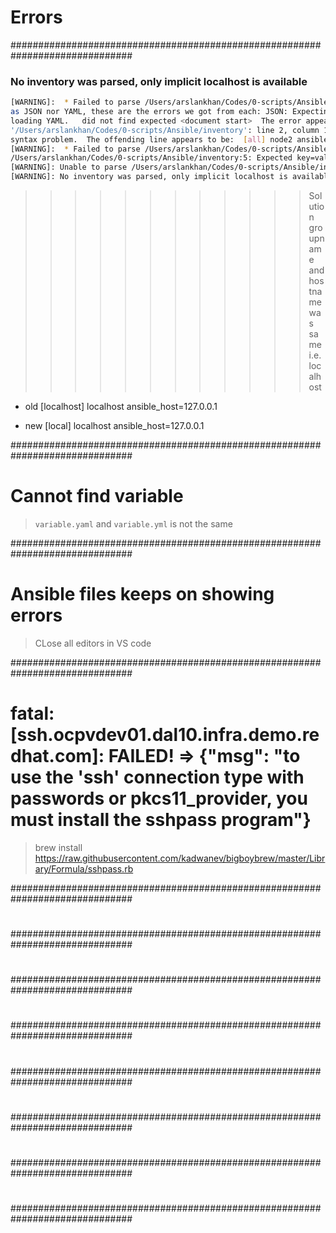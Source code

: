 # Errors
##############################################################################
### No inventory was parsed, only implicit localhost is available 
``` sh
[WARNING]:  * Failed to parse /Users/arslankhan/Codes/0-scripts/Ansible/inventory with yaml plugin: We were unable to read either
as JSON nor YAML, these are the errors we got from each: JSON: Expecting value: line 1 column 2 (char 1)  Syntax Error while
loading YAML.   did not find expected <document start>  The error appears to be in
'/Users/arslankhan/Codes/0-scripts/Ansible/inventory': line 2, column 1, but may be elsewhere in the file depending on the exact
syntax problem.  The offending line appears to be:  [all] node2 ansible_host=172.16.79.146 ^ here
[WARNING]:  * Failed to parse /Users/arslankhan/Codes/0-scripts/Ansible/inventory with ini plugin:
/Users/arslankhan/Codes/0-scripts/Ansible/inventory:5: Expected key=value host variable assignment, got: 127.0.0.1
[WARNING]: Unable to parse /Users/arslankhan/Codes/0-scripts/Ansible/inventory as an inventory source
[WARNING]: No inventory was parsed, only implicit localhost is available
```
>>>>>>>>>>>> Solution
> groupname and hostname was same i.e. localhost
- old
[localhost]
localhost ansible_host=127.0.0.1

- new
[local]
localhost ansible_host=127.0.0.1

##############################################################################
# Cannot find variable
> `variable.yaml` and `variable.yml` is not the same

##############################################################################
# Ansible files keeps on showing errors
> CLose all editors in VS code

##############################################################################
# fatal: [ssh.ocpvdev01.dal10.infra.demo.redhat.com]: FAILED! => {"msg": "to use the 'ssh' connection type with passwords or pkcs11_provider, you must install the sshpass program"}
> brew install https://raw.githubusercontent.com/kadwanev/bigboybrew/master/Library/Formula/sshpass.rb

##############################################################################
#

##############################################################################
#

##############################################################################
#

##############################################################################
#

##############################################################################
#

##############################################################################
#

##############################################################################
#

##############################################################################
#
